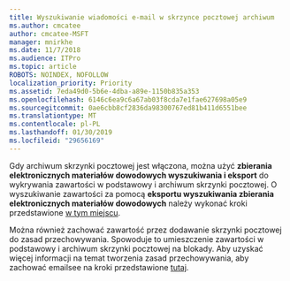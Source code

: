 ```yaml
---
title: Wyszukiwanie wiadomości e-mail w skrzynce pocztowej archiwum
ms.author: cmcatee
author: cmcatee-MSFT
manager: mnirkhe
ms.date: 11/7/2018
ms.audience: ITPro
ms.topic: article
ROBOTS: NOINDEX, NOFOLLOW
localization_priority: Priority
ms.assetid: 7eda49d0-5b6e-4dba-a89e-1150b835a353
ms.openlocfilehash: 6146c6ea9c6a67ab03f8cda7e1fae627698a05e9
ms.sourcegitcommit: 0ae6cbb8cf2836da98300767ed81b411d6551bee
ms.translationtype: MT
ms.contentlocale: pl-PL
ms.lasthandoff: 01/30/2019
ms.locfileid: "29656169"
---
```

Gdy archiwum skrzynki pocztowej jest włączona, można użyć **zbierania elektronicznych materiałów dowodowych wyszukiwania i eksport** do wykrywania zawartości w podstawowy i archiwum skrzynki pocztowej. O wyszukiwanie zawartości za pomocą **eksportu wyszukiwania zbierania elektronicznych materiałów dowodowych** należy wykonać kroki przedstawione [w tym miejscu](https://docs.microsoft.com/office365/securitycompliance/export-search-results).
  
Można również zachować zawartość przez dodawanie skrzynki pocztowej do zasad przechowywania. Spowoduje to umieszczenie zawartości w podstawowy i archiwum skrzynki pocztowej na blokady. Aby uzyskać więcej informacji na temat tworzenia zasad przechowywania, aby zachować emailsee na kroki przedstawione [tutaj](https://docs.microsoft.com/Office365/securitycompliance/retention-policies).
  

